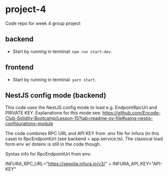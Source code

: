 # project-4
Code repo for week 4 group project


## backend

- Start by running in terminal: `npm run start:dev`.

## frontend

- Start by running in terminal: `yarn start`.


## NestJS config mode (backend)

This code uses the NestJS config mode to load e.g. EndpointRpcUrl and PRIVATE KEY. Explanations for this mode see: https://github.com/Encode-Club-Solidity-Bootcamp/Lesson-15?tab=readme-ov-file#using-nestjs-configurations-module

The code combines RPC URL and API KEY from .env file for Infura (in this case) to RpcEndpointUrl (see backend > app.service.ts). The classical load form env w/ dotenv is still in the code though.


Syntax info for RpcEndpointUrl from env:

INFURA_RPC_URL="https://sepolia.infura.io/v3/"
+
INFURA_API_KEY="API-KEY"
